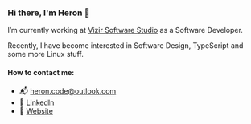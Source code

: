 ### Hi there, I'm Heron 👋 

I’m currently working at [Vizir Software Studio](https://vizir.com.br) as a Software Developer.

Recently, I have become interested in Software Design, TypeScript and some more Linux stuff.


#### How to contact me:

- 📬 [heron.code@outlook.com](mailto:heron.code@outlook.com)
- 🤝 [LinkedIn](https://www.linkedin.com/in/heronsilva)
- 🧭 [Website](https://heronsilva.github.io)
